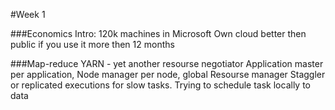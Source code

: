 #Week 1

###Economics
Intro:
120k machines in Microsoft
Own cloud better then public if you use it more then 12 months

###Map-reduce
YARN - yet another resourse negotiator
Application master per application, Node manager per node, global Resourse manager
Staggler or replicated executions for slow tasks.
Trying to schedule task locally to data